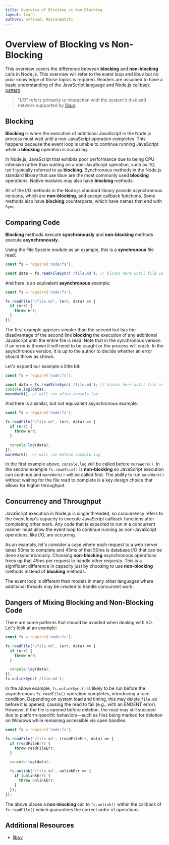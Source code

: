 ```yaml
---
title: Overview of Blocking vs Non-Blocking
layout: learn
authors: ovflowd, HassanBahati
---
```


# Overview of Blocking vs Non-Blocking

This overview covers the difference between **blocking** and **non-blocking**
calls in Node.js. This overview will refer to the event loop and libuv but no
prior knowledge of those topics is required. Readers are assumed to have a
basic understanding of the JavaScript language and Node.js [callback pattern](/learn/asynchronous-work/javascript-asynchronous-programming-and-callbacks).

> "I/O" refers primarily to interaction with the system's disk and
> network supported by [libuv](https://libuv.org/).

## Blocking

**Blocking** is when the execution of additional JavaScript in the Node.js
process must wait until a non-JavaScript operation completes. This happens
because the event loop is unable to continue running JavaScript while a
**blocking** operation is occurring.

In Node.js, JavaScript that exhibits poor performance due to being CPU intensive
rather than waiting on a non-JavaScript operation, such as I/O, isn't typically
referred to as **blocking**. Synchronous methods in the Node.js standard library
that use libuv are the most commonly used **blocking** operations. Native
modules may also have **blocking** methods.

All of the I/O methods in the Node.js standard library provide asynchronous
versions, which are **non-blocking**, and accept callback functions. Some
methods also have **blocking** counterparts, which have names that end with
`Sync`.

## Comparing Code

**Blocking** methods execute **synchronously** and **non-blocking** methods
execute **asynchronously**.

Using the File System module as an example, this is a **synchronous** file read:

```js
const fs = require('node:fs');

const data = fs.readFileSync('/file.md'); // blocks here until file is read
```

And here is an equivalent **asynchronous** example:

```js
const fs = require('node:fs');

fs.readFile('/file.md', (err, data) => {
  if (err) {
    throw err;
  }
});
```

The first example appears simpler than the second but has the disadvantage of
the second line **blocking** the execution of any additional JavaScript until
the entire file is read. Note that in the synchronous version if an error is
thrown it will need to be caught or the process will crash. In the asynchronous
version, it is up to the author to decide whether an error should throw as
shown.

Let's expand our example a little bit:

```js
const fs = require('node:fs');

const data = fs.readFileSync('/file.md'); // blocks here until file is read
console.log(data);
moreWork(); // will run after console.log
```

And here is a similar, but not equivalent asynchronous example:

```js
const fs = require('node:fs');

fs.readFile('/file.md', (err, data) => {
  if (err) {
    throw err;
  }

  console.log(data);
});
moreWork(); // will run before console.log
```

In the first example above, `console.log` will be called before `moreWork()`. In
the second example `fs.readFile()` is **non-blocking** so JavaScript execution
can continue and `moreWork()` will be called first. The ability to run
`moreWork()` without waiting for the file read to complete is a key design
choice that allows for higher throughput.

## Concurrency and Throughput

JavaScript execution in Node.js is single threaded, so concurrency refers to the
event loop's capacity to execute JavaScript callback functions after completing
other work. Any code that is expected to run in a concurrent manner must allow
the event loop to continue running as non-JavaScript operations, like I/O, are
occurring.

As an example, let's consider a case where each request to a web server takes
50ms to complete and 45ms of that 50ms is database I/O that can be done
asynchronously. Choosing **non-blocking** asynchronous operations frees up that
45ms per request to handle other requests. This is a significant difference in
capacity just by choosing to use **non-blocking** methods instead of
**blocking** methods.

The event loop is different than models in many other languages where additional
threads may be created to handle concurrent work.

## Dangers of Mixing Blocking and Non-Blocking Code

There are some patterns that should be avoided when dealing with I/O. Let's look
at an example:

```js
const fs = require('node:fs');

fs.readFile('/file.md', (err, data) => {
  if (err) {
    throw err;
  }

  console.log(data);
});
fs.unlinkSync('/file.md');
```

In the above example, `fs.unlinkSync()` is likely to be run before the asynchronous `fs.readFile()` operation completes, introducing a race condition. Depending on system load and timing, this may delete `file.md` before it is opened, causing the read to fail (e.g., with an ENOENT error). However, if the file is opened before deletion, the read may still succeed due to platform-specific behaviors—such as files being marked for deletion on Windows while remaining accessible via open handles.

```js
const fs = require('node:fs');

fs.readFile('/file.md', (readFileErr, data) => {
  if (readFileErr) {
    throw readFileErr;
  }

  console.log(data);

  fs.unlink('/file.md', unlinkErr => {
    if (unlinkErr) {
      throw unlinkErr;
    }
  });
});
```

The above places a **non-blocking** call to `fs.unlink()` within the callback of
`fs.readFile()` which guarantees the correct order of operations.

## Additional Resources

- [libuv](https://libuv.org/)
